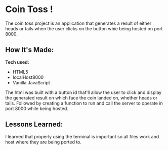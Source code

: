# Coin Toss !
The coin toss project is an application that generates a result of either heads or tails when the user clicks on the button whie being hosted on port 8000.

## How It's Made:

**Tech used:** 
* HTML5
* localHost8000
* Vanilla JavaScript 

The html was built with a button id that'll allow the user to click and display the generated result on which face the coin landed on, whether heads or tails. 
Followed by creating a function to run and call the server to operate in port 8000 while being hosted. 

## Lessons Learned:

I learned that properly using the terminal is important so all files work and host where they are being ported to. 
